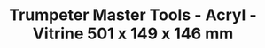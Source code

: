 ---
layout: product
title: "Trumpeter Master Tools - Acryl - Vitrine 501 x 149 x 146 mm"
price: "TBA" 
desc: "N/A"
img_path: "/assets/img/TRU09805.jpg"
brand: "N/A"
available: false
special_offer: false
new: false
soon: false
cat: "010000"
subcat: "013400"
subsubcat: "0N/A"
sifra: "TRU09805"
---